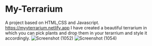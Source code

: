 # My-Terrarium
A project based on HTML,CSS and Javascript.
https://myyterrarium.netlify.app
I have created a beautiful terrarium in which you can pick plants and drop them in your terarrium and style it accordingly.
![Screenshot (1052)](https://user-images.githubusercontent.com/26549155/181743730-1dc7fd96-d6df-4269-a150-d01b13e0495d.png)
![Screenshot (1054)](https://user-images.githubusercontent.com/26549155/181744479-986c5797-afaf-41bb-a144-8923d54d2191.png)
